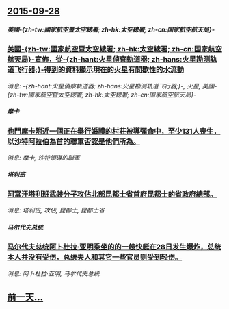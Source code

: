 ## [2015-09-28](/news/2015/09/28/index.md)

##### 美國-{zh-tw:國家航空暨太空總署; zh-hk:太空總署; zh-cn:国家航空航天局}-
### [ 美國-{zh-tw:國家航空暨太空總署; zh-hk:太空總署; zh-cn:国家航空航天局}-宣佈，從-{zh-hant:火星偵察軌道器; zh-hans:火星勘测轨道飞行器;}-得到的資料顯示現在的火星有間歇性的水流動](/news/2015/09/28/美國-zh-tw-國家航空暨太空總署-zh-hk-太空總署-zh-cn-国家航空航天局-宣佈-從-zh-ha.md)
_消息: -{zh-hant:火星偵察軌道器; zh-hans:火星勘测轨道飞行器;}-, 火星, 美國-{zh-tw:國家航空暨太空總署; zh-hk:太空總署; zh-cn:国家航空航天局}-_

##### 摩卡
### [也門摩卡附近一個正在舉行婚禮的村莊被導彈命中，至少131人喪生，以沙特阿拉伯為首的聯軍否認是他們所為。 ](/news/2015/09/28/也門摩卡附近一個正在舉行婚禮的村莊被導彈命中-至少131人喪生-以沙特阿拉伯為首的聯軍否認是他們所為.md)
_消息: 摩卡, 沙特領導的聯軍_

##### 塔利班
### [阿富汗塔利班武裝分子攻佔北部昆都士省首府昆都士的省政府總部。 ](/news/2015/09/28/阿富汗塔利班武裝分子攻佔北部昆都士省首府昆都士的省政府總部.md)
_消息: 塔利班, 攻佔, 昆都士, 昆都士省_

##### 马尔代夫总统
### [马尔代夫总统阿卜杜拉·亚明乘坐的的一艘快艇在28日发生爆炸，总统本人并没有受伤，总统夫人和其它一些官员则受到轻伤。 ](/news/2015/09/28/马尔代夫总统阿卜杜拉-亚明乘坐的的一艘快艇在28日发生爆炸-总统本人并没有受伤-总统夫人和其它一些官员则受到轻伤.md)
_消息: 阿卜杜拉·亚明, 马尔代夫总统_

## [前一天...](/news/2015/09/25/index.md)

